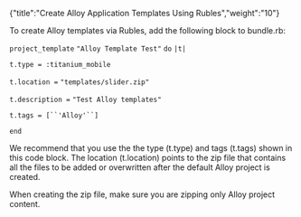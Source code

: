 {"title":"Create Alloy Application Templates Using Rubles","weight":"10"} 

To create Alloy templates via Rubles, add the following block to bundle.rb:

`project_template` `"Alloy Template Test"`  `do` `|t|`

`t.type = :titanium_mobile`

`t.location =` `"templates/slider.zip"`

`t.description =` `"Test Alloy templates"`

`t.tags = [``'Alloy'``]`

`end`

We recommend that you use the the type (t.type) and tags (t.tags) shown in this code block. The location (t.location) points to the zip file that contains all the files to be added or overwritten after the default Alloy project is created.

When creating the zip file, make sure you are zipping only Alloy project content.